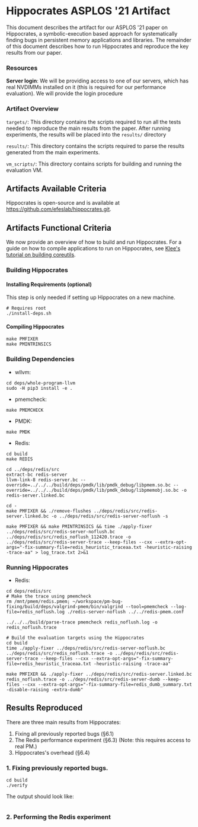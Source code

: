 # Hippocrates ASPLOS '21 Artifact

This document describes the artifact for our ASPLOS '21 paper on Hippocrates, 
a symbolic-execution based approach for systematically finding bugs in 
persistent memory applications and libraries. The remainder of this document 
describes how to run Hippocrates and reproduce the key results from our paper.

### Resources

**Server login**: We will be providing access to one of our servers, which has
real NVDIMMs installed on it (this is required for our performance evaluation).
We will provide the login procedure

### Artifact Overview


`targets/`: This directory contains the scripts required to run all the tests needed to reproduce the main results from the paper.
After running experiments, the results will be placed into the `results/` directory

`results/`: This directory contains the scripts required to parse the results generated from the main experiments.

`vm_scripts/`: This directory contains scripts for building and running the evaluation VM.


## Artifacts Available Criteria

Hippocrates is open-source and is available at https://github.com/efeslab/hippocrates.git.


## Artifacts Functional Criteria

We now provide an overview of how to build and run Hippocrates. For a guide on how to compile applications to run on Hippocrates, see [Klee's tutorial on building coreutils](https://klee.github.io/tutorials/testing-coreutils/).


### Building Hippocrates

#### Installing Requirements (optional)

This step is only needed if setting up Hippocrates on a new machine.

```
# Requires root
./install-deps.sh
```


#### Compiling Hippocrates


```
make PMFIXER 
make PMINTRINSICS
```


### Building Dependencies

- wllvm:

```
cd deps/whole-program-llvm
sudo -H pip3 install -e . 
```

- pmemcheck:

```
make PMEMCHECK
```

- PMDK:

```
make PMDK
```

- Redis:

```
cd build
make REDIS

cd ../deps/redis/src
extract-bc redis-server
llvm-link-8 redis-server.bc --override=../../../build/deps/pmdk/lib/pmdk_debug/libpmem.so.bc --override=../../../build/deps/pmdk/lib/pmdk_debug/libpmemobj.so.bc -o redis-server.linked.bc

cd -
make PMFIXER && ./remove-flushes ../deps/redis/src/redis-server.linked.bc -o ../deps/redis/src/redis-server-noflush -s

make PMFIXER && make PMINTRINSICS && time ./apply-fixer ../deps/redis/src/redis-server-noflush.bc ../deps/redis/src/redis_noflush_112420.trace -o ../deps/redis/src/redis-server-trace --keep-files --cxx --extra-opt-args="-fix-summary-file=redis_heuristic_traceaa.txt -heuristic-raising -trace-aa" > log_trace.txt 2>&1

```

### Running Hippocrates

- Redis:

```
cd deps/redis/src
# Make the trace using pmemcheck
rm /mnt/pmem/redis.pmem; ~/workspace/pm-bug-fixing/build/deps/valgrind-pmem/bin/valgrind --tool=pmemcheck --log-file=redis_noflush.log ./redis-server-noflush ../../redis-pmem.conf

../../../build/parse-trace pmemcheck redis_noflush.log -o redis_noflush.trace

# Build the evaluation targets using the Hippocrates
cd build
time ./apply-fixer ../deps/redis/src/redis-server-noflush.bc ../deps/redis/src/redis_noflush.trace -o ../deps/redis/src/redis-server-trace --keep-files --cxx --extra-opt-args="-fix-summary-file=redis_heuristic_traceaa.txt -heuristic-raising -trace-aa"

make PMFIXER && ./apply-fixer ../deps/redis/src/redis-server.linked.bc redis_noflush.trace -o ../deps/redis/src/redis-server-dumb --keep-files --cxx --extra-opt-args="-fix-summary-file=redis_dumb_summary.txt -disable-raising -extra-dumb" 
```


## Results Reproduced

There are three main results from Hippocrates:

1. Fixing all previously reported bugs (§6.1)
2. The Redis performance experiment (§6.3) (Note: this requires access to real PM.)
3. Hippocrates's overhead (§6.4)

### 1. Fixing previously reported bugs.

```
cd build
./verify
```

The output should look like:

```
```

### 2. Performing the Redis experiment

[//]: # (Links below)